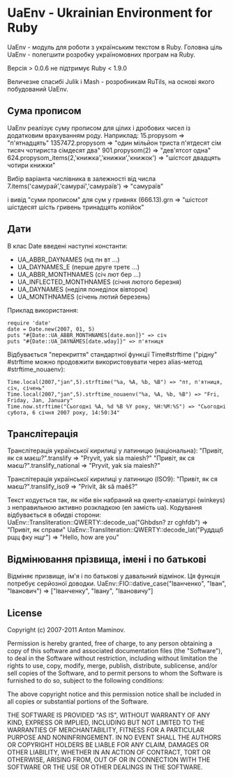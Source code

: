 # UaEnv - Ukrainian Environment for Ruby 

UaEnv - модуль для роботи з українським текстом в Ruby. Головна ціль UaEnv - полегшити
розробку україномовних програм на Ruby.

Версія > 0.0.6 не підтримує Ruby < 1.9.0

Величезне спасибі Julik і Mash - розробникам RuTils, на основі якого побудований UaEnv.


## Cума прописом

UaEnv реалізує суму прописом для цілих і дробових чисел із додатковим врахуванням роду. Наприклад:
    15.propysom => "п'ятнадцять"
    1357472.propysom => "один мільйон триста п'ятдесят сім тисяч чотириста сімдесят два"
    901.propysom(2) => "дев'ятсот одна"
    624.propysom_items(2,'книжка','книжки','книжок') => "шістсот двадцять чотири книжки"

Вибір варіанта числівника в залежності від числа
    7.items('самурай','самураї','самураїв') => "самураїв"

і вивід "суми прописом" для сум у гривнях
    (666.13).grn => "шістсот шістдесят шість гривень тринадцять копійок"


## Дати

В клас Date введені наступні константи:
  - UA_ABBR_DAYNAMES (нд пн вт ...)
  - UA_DAYNAMES_E (перше друге третє ...)
  - UA_ABBR_MONTHNAMES (січ лют бер ...)
  - UA_INFLECTED_MONTHNAMES (січня лютого березня)
  - UA_DAYNAMES (неділя понеділок вівторок)
  - UA_MONTHNAMES (січень лютий березень)

Приклад використання:

    require 'date'
    date = Date.new(2007, 01, 5)
    puts "#{Date::UA_ABBR_MONTHNAMES[date.mon]}" => січ
    puts "#{Date::UA_DAYNAMES[date.wday]}" => п'ятниця

Відбувається "перекриття" стандартної
функції Time#strftime ("рідну" #strftime можно продовжити використовувати через alias-метод #strftime_nouaenv):

    Time.local(2007,"jan",5).strftime("%a, %A, %b, %B") => "пт, п'ятниця, січ, січень"
    Time.local(2007,"jan",5).strftime_nouaenv("%a, %A, %b, %B") => "Fri, Friday, Jan, January"
    Time.now.strftime("Сьогодні %A, %d %B %Y року, %H:%M:%S") => "Сьогодні субота, 6 січня 2007 року, 14:50:34"


## Транслітерація

Транслітерація української кирилиці у латиницю (національна):
    "Привіт, як ся маєш?".translify => "Pryvit, yak sia maiesh?"
    "Привіт, як ся маєш?".translify_national => "Pryvit, yak sia maiesh?"

Транслітерація української кирилиці у латиницю (ISO9):
    "Привіт, як ся маєш?".translify_iso9 => "Privìt, âk sâ maêš?"

Текст кодується так, як ніби він набраний на qwerty-клавіатурі (winkeys) з неправильною активно розкладкою (en замість ua). Кодування відбувається в обидві сторони:
    UaEnv::Transliteration::QWERTY::decode_ua("Ghbdsn? zr cghfdb") => "Привіт, як справи"
    UaEnv::Transliteration::QWERTY::decode_lat("Руддщб рщц фку нщг") => "Hello, how are you"


## Відмінювання прізвища, імені і по батькові

Відміняє призвище, ім'я і по батькові у давальний відмінок. Ця функція потребує серйозної доводки.
    UaEnv::FIO::dative_case("Іванченко", "Іван", "Іванович") => ["Іванченку", "Івану", "Івановичу"]

## License

Copyright (c) 2007-2011 Anton Maminov.

Permission is hereby granted, free of charge, to any person obtaining a copy of this software and associated documentation files (the "Software"), to deal in the Software without restriction, including without limitation the rights to use, copy, modify, merge, publish, distribute, sublicense, and/or sell copies of the Software, and to permit persons to whom the Software is furnished to do so, subject to the following conditions:

The above copyright notice and this permission notice shall be included in all copies or substantial portions of the Software.

THE SOFTWARE IS PROVIDED "AS IS", WITHOUT WARRANTY OF ANY KIND, EXPRESS OR IMPLIED, INCLUDING BUT NOT LIMITED TO THE WARRANTIES OF MERCHANTABILITY, FITNESS FOR A PARTICULAR PURPOSE AND NONINFRINGEMENT. IN NO EVENT SHALL THE AUTHORS OR COPYRIGHT HOLDERS BE LIABLE FOR ANY CLAIM, DAMAGES OR OTHER LIABILITY, WHETHER IN AN ACTION OF CONTRACT, TORT OR OTHERWISE, ARISING FROM, OUT OF OR IN CONNECTION WITH THE SOFTWARE OR THE USE OR OTHER DEALINGS IN THE SOFTWARE.
